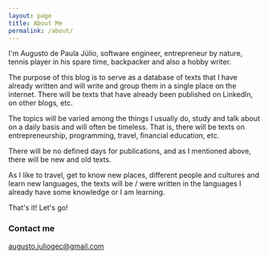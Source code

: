 ```yaml
---
layout: page
title: About Me
permalink: /about/
---
```


I'm Augusto de Paula Júlio, software engineer, entrepreneur by nature, tennis player in his spare time, backpacker and also a hobby writer.

The purpose of this blog is to serve as a database of texts that I have already written and will write and group them in a single place on the internet. There will be texts that have already been published on LinkedIn, on other blogs, etc.

The topics will be varied among the things I usually do, study and talk about on a daily basis and will often be timeless. That is, there will be texts on entrepreneurship, programming, travel, financial education, etc.

There will be no defined days for publications, and as I mentioned above, there will be new and old texts.

As I like to travel, get to know new places, different people and cultures and learn new languages, the texts will be / were written in the languages I already have some knowledge or I am learning.

That's it! Let's go!

### Contact me

[augusto.juliogec@gmail.com](mailto:augusto.juliogec@gmail.com)